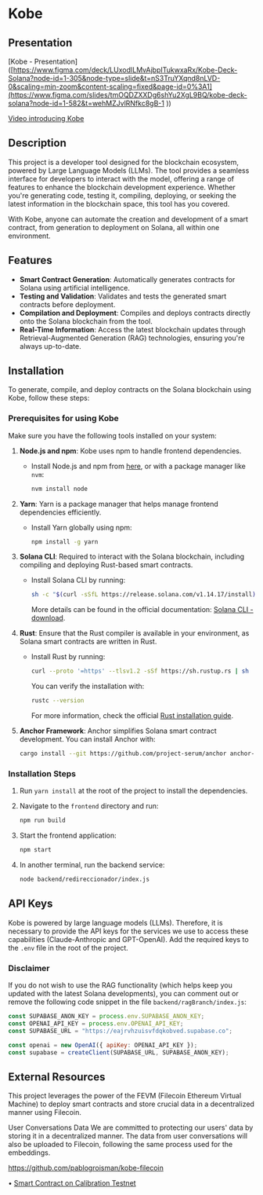 # Kobe

## Presentation

[Kobe - Presentation]([https://www.figma.com/deck/LUxodILMvAjbpITukwxaRx/Kobe-Deck-Solana?node-id=1-305&node-type=slide&t=nS3TruYXqnd8nLVD-0&scaling=min-zoom&content-scaling=fixed&page-id=0%3A1](https://www.figma.com/slides/tmOQDZXXDg6shYu2XgL9BQ/kobe-deck-solana?node-id=1-582&t=wehMZJvlRNfkc8gB-1 ))

[Video introducing Kobe](https://www.youtube.com/watch?v=zvIfosxRu8A)

## Description

This project is a developer tool designed for the blockchain ecosystem, powered by Large Language Models (LLMs). The tool provides a seamless interface for developers to interact with the model, offering a range of features to enhance the blockchain development experience. Whether you're generating code, testing it, compiling, deploying, or seeking the latest information in the blockchain space, this tool has you covered.

With Kobe, anyone can automate the creation and development of a smart contract, from generation to deployment on Solana, all within one environment.

## Features

- **Smart Contract Generation**: Automatically generates contracts for Solana using artificial intelligence.
- **Testing and Validation**: Validates and tests the generated smart contracts before deployment.
- **Compilation and Deployment**: Compiles and deploys contracts directly onto the Solana blockchain from the tool.
- **Real-Time Information**: Access the latest blockchain updates through Retrieval-Augmented Generation (RAG) technologies, ensuring you're always up-to-date.

## Installation

To generate, compile, and deploy contracts on the Solana blockchain using Kobe, follow these steps:

### Prerequisites for using Kobe

Make sure you have the following tools installed on your system:

1. **Node.js and npm**: Kobe uses npm to handle frontend dependencies.
   - Install Node.js and npm from [here](https://nodejs.org/en/download/), or with a package manager like `nvm`:
     ```bash
     nvm install node
     ```

2. **Yarn**: Yarn is a package manager that helps manage frontend dependencies efficiently.
   - Install Yarn globally using npm:
     ```bash
     npm install -g yarn
     ```

3. **Solana CLI**: Required to interact with the Solana blockchain, including compiling and deploying Rust-based smart contracts.
   - Install Solana CLI by running:
     ```bash
     sh -c "$(curl -sSfL https://release.solana.com/v1.14.17/install)"
     ```
     More details can be found in the official documentation: [Solana CLI - download](https://docs.solana.com/cli/install-solana-cli-tools).

4. **Rust**: Ensure that the Rust compiler is available in your environment, as Solana smart contracts are written in Rust.
   - Install Rust by running:
     ```bash
     curl --proto '=https' --tlsv1.2 -sSf https://sh.rustup.rs | sh
     ```
     You can verify the installation with:
     ```bash
     rustc --version
     ```
     For more information, check the official [Rust installation guide](https://www.rust-lang.org/tools/install).

5. **Anchor Framework**: Anchor simplifies Solana smart contract development. You can install Anchor with:
   ```bash
   cargo install --git https://github.com/project-serum/anchor anchor-cli --locked


### Installation Steps

1. Run `yarn install` at the root of the project to install the dependencies.

2. Navigate to the `frontend` directory and run:
   ```bash
   npm run build
   ```

3. Start the frontend application:
   ```bash
   npm start
   ```

4. In another terminal, run the backend service:
   ```bash
   node backend/redireccionador/index.js
   ```

## API Keys

Kobe is powered by large language models (LLMs). Therefore, it is necessary to provide the API keys for the services we use to access these capabilities (Claude-Anthropic and GPT-OpenAI). Add the required keys to the `.env` file in the root of the project.

### Disclaimer

If you do not wish to use the RAG functionality (which helps keep you updated with the latest Solana developments), you can comment out or remove the following code snippet in the file `backend/ragBranch/index.js`:

```javascript
const SUPABASE_ANON_KEY = process.env.SUPABASE_ANON_KEY;
const OPENAI_API_KEY = process.env.OPENAI_API_KEY;
const SUPABASE_URL = "https://eajrvhzuisvfdqkobved.supabase.co";

const openai = new OpenAI({ apiKey: OPENAI_API_KEY });
const supabase = createClient(SUPABASE_URL, SUPABASE_ANON_KEY);
```

## External Resources
This project leverages the power of the FEVM (Filecoin Ethereum Virtual Machine) to deploy smart contracts and store crucial data in a decentralized manner using Filecoin.

User Conversations Data
We are committed to protecting our users' data by storing it in a decentralized manner. The data from user conversations will also be uploaded to Filecoin, following the same process used for the embeddings.

https://github.com/pablogroisman/kobe-filecoin

•⁠  ⁠[Smart Contract on Calibration Testnet](https://calibration.filfox.info/en/address/0x686BABbCa7924470f8c4343C6b4b702a0e0Bb5eb)
